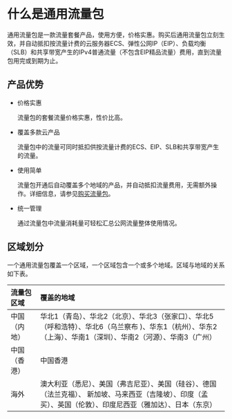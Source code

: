 # 什么是通用流量包

通用流量包是一款流量套餐产品，使用方便，价格实惠。购买后通用流量包立刻生效，并自动抵扣按流量计费的云服务器ECS、弹性公网IP（EIP）、负载均衡（SLB）和共享带宽产生的IPv4普通流量（不包含EIP精品流量）费用，直到流量包用完或到期为止。

## 产品优势

-   价格实惠

    流量包的套餐流量价格实惠，性价比高。

-   覆盖多款云产品

    流量包中的流量可同时抵扣供按流量计费的ECS、EIP、SLB和共享带宽产生的流量。

-   使用简单

    流量包开通后自动覆盖多个地域的产品，并自动抵扣流量费用，无需额外操作。详细信息，请参见[购买流量包](/intl.zh-CN/用户指南/购买流量包.md)。

-   统一管理

    通过流量包中流量消耗量可轻松汇总公网流量整体使用情况。


## 区域划分

一个通用流量包覆盖一个区域，一个区域包含一个或多个地域。区域与地域的关系如下表。

|流量包区域|覆盖的地域|
|:----|:----|
|中国（内地）|华北1（青岛）、华北2（北京）、华北3（张家口）、华北5（呼和浩特）、华北6（乌兰察布 \)、华东1（杭州）、华东2（上海）、华南1（深圳）、华南2（河源）、华南3（广州）|
|中国（香港）|中国香港|
|海外|澳大利亚（悉尼）、美国（弗吉尼亚）、美国（硅谷）、德国（法兰克福）、 新加坡、马来西亚（吉隆坡）、印度（孟买）、英国（伦敦）、印度尼西亚（雅加达）、日本（东京）|

